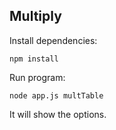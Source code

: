 ## Multiply

Install dependencies:

`npm install`

Run program:

`node app.js multTable`

It will show the options.